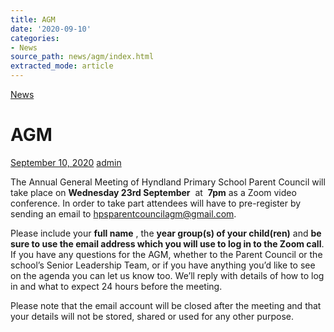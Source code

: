 ```yaml
---
title: AGM
date: '2020-09-10'
categories:
- News
source_path: news/agm/index.html
extracted_mode: article
---
```

[News](/news/)

# AGM

[September 10, 2020](/news/agm/) [admin](author/admin/)

The Annual General Meeting of Hyndland Primary School Parent Council will take place on **Wednesday 23rd September** &nbsp;at&nbsp; **7pm** as a Zoom video conference. In order to take part attendees will have to pre-register by sending an email to&nbsp;[hpsparentcouncilagm@gmail.com](mailto:hpsparentcouncilagm@gmail.com).

Please include your **full name** , the **year group(s) of your child(ren)** and **be sure to use the email address which you will use to log in to the Zoom call**. If you have any questions for the AGM, whether to the Parent Council or the school’s Senior Leadership Team, or if you have anything you’d like to see on the agenda you can let us know too. We’ll reply with details of how to log in and what to expect 24 hours before the meeting.

Please note that the email account will be closed after the meeting and that your details will not be stored, shared or used for any other purpose.
